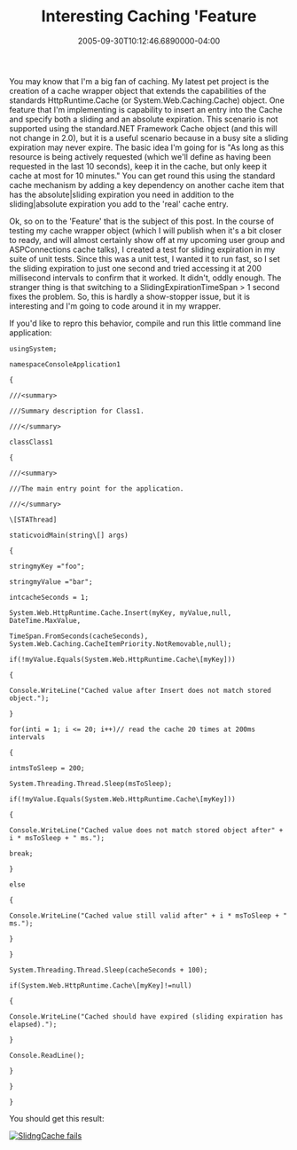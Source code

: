 ﻿---
title: Interesting Caching 'Feature
date: "2005-09-30T10:12:46.6890000-04:00"
description: You may know that I'm a big fan of caching. My latest pet project
featuredImage: img/interesting-caching-feature-featured.png
---

You may know that I'm a big fan of caching. My latest pet project is the creation of a cache wrapper object that extends the capabilities of the standards HttpRuntime.Cache (or System.Web.Caching.Cache) object. One feature that I'm implementing is capability to insert an entry into the Cache and specify both a sliding and an absolute expiration. This scenario is not supported using the standard.NET Framework Cache object (and this will not change in 2.0), but it is a useful scenario because in a busy site a sliding expiration may never expire. The basic idea I'm going for is "As long as this resource is being actively requested (which we'll define as having been requested in the last 10 seconds), keep it in the cache, but only keep it cache at most for 10 minutes." You can get round this using the standard cache mechanism by adding a key dependency on another cache item that has the absolute|sliding expiration you need in addition to the sliding|absolute expiration you add to the 'real' cache entry.

Ok, so on to the 'Feature' that is the subject of this post. In the course of testing my cache wrapper object (which I will publish when it's a bit closer to ready, and will almost certainly show off at my upcoming user group and ASPConnections cache talks), I created a test for sliding expiration in my suite of unit tests. Since this was a unit test, I wanted it to run fast, so I set the sliding expiration to just one second and tried accessing it at 200 millisecond intervals to confirm that it worked. It didn't, oddly enough. The stranger thing is that switching to a SlidingExpirationTimeSpan > 1 second fixes the problem. So, this is hardly a show-stopper issue, but it is interesting and I'm going to code around it in my wrapper.

If you'd like to repro this behavior, compile and run this little command line application:

```
usingSystem;

namespaceConsoleApplication1

{

///<summary>

///Summary description for Class1.

///</summary>

classClass1

{

///<summary>

///The main entry point for the application.

///</summary>

\[STAThread]

staticvoidMain(string\[] args)

{

stringmyKey ="foo";

stringmyValue ="bar";

intcacheSeconds = 1;

System.Web.HttpRuntime.Cache.Insert(myKey, myValue,null, DateTime.MaxValue,

TimeSpan.FromSeconds(cacheSeconds), System.Web.Caching.CacheItemPriority.NotRemovable,null);

if(!myValue.Equals(System.Web.HttpRuntime.Cache\[myKey]))

{

Console.WriteLine("Cached value after Insert does not match stored object.");

}

for(inti = 1; i <= 20; i++)// read the cache 20 times at 200ms intervals

{

intmsToSleep = 200;

System.Threading.Thread.Sleep(msToSleep);

if(!myValue.Equals(System.Web.HttpRuntime.Cache\[myKey]))

{

Console.WriteLine("Cached value does not match stored object after" + i * msToSleep + " ms.");

break;

}

else

{

Console.WriteLine("Cached value still valid after" + i * msToSleep + " ms.");

}

}

System.Threading.Thread.Sleep(cacheSeconds + 100);

if(System.Web.HttpRuntime.Cache\[myKey]!=null)

{

Console.WriteLine("Cached should have expired (sliding expiration has elapsed).");

}

Console.ReadLine();

}

}

}
```

You should get this result:

[![SlidngCache fails](<>)](http://ardalis.com/photos/ssmith/picture12959.aspx)

